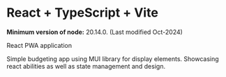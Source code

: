 # React + TypeScript + Vite
**Minimum version of node:** 20.14.0. (Last modified Oct-2024)



React PWA application

Simple budgeting app using MUI library for display elements. Showcasing react abilities as well as state management and design. 